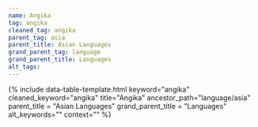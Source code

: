 ```yaml
---
name: Angika
tag: angika
cleaned_tag: angika
parent_tag: asia
parent_title: Asian Languages
grand_parent_tag: language
grand_parent_title: Languages
alt_tags: 
---
```


{% include data-table-template.html 
  keyword="angika" 
  cleaned_keyword="angika" 
  title="Angika"
  ancestor_path="language/asia" 
  parent_title = "Asian Languages"
  grand_parent_title = "Languages"
  alt_keywords=""
  context=""
%}

